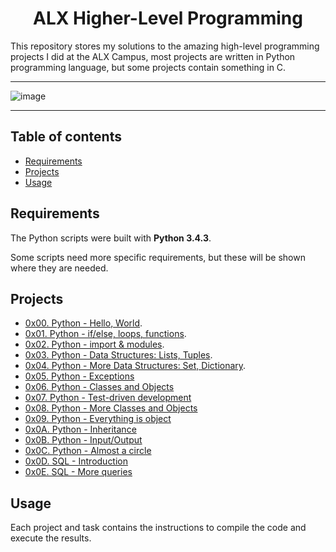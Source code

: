 <h1 align="center">ALX Higher-Level Programming</h1>
This repository stores my solutions to the amazing high-level programming projects I did at the ALX Campus, most projects are written in Python programming language, but some projects contain something in C.

---

![image](https://github.com/Bebo-K-S/alx-higher_level_programming/assets/107813045/f43f6bb0-a71d-427b-9f8e-c149e0f448ac)

---

## Table of contents
- [Requirements](#requirements)
- [Projects](#projects)
- [Usage](#usage)

## Requirements

The Python scripts were built with **Python 3.4.3**.

Some scripts need more specific requirements, but these will be shown where they are needed.

## Projects
- [0x00. Python - Hello, World](0x00-python-hello_world).
- [0x01. Python - if/else, loops, functions](0x01-python-if_else_loops_functions).
- [0x02. Python - import & modules](0x02-python-import_modules).
- [0x03. Python - Data Structures: Lists, Tuples](0x03-python-data_structures).
- [0x04. Python - More Data Structures: Set, Dictionary](0x04-python-more_data_structures).
- [0x05. Python - Exceptions](0x05-python-exceptions)
- [0x06. Python - Classes and Objects](0x06-python-classes)
- [0x07. Python - Test-driven development](0x07-python-test_driven_development)
- [0x08. Python - More Classes and Objects](0x08-python-more_classes)
- [0x09. Python - Everything is object](0x09-python-everything_is_object)
- [0x0A. Python - Inheritance](0x0A-python-inheritance)
- [0x0B. Python - Input/Output](0x0B-python-input_output)
- [0x0C. Python - Almost a circle](0x0C-python-almost_a_circle)
- [0x0D. SQL - Introduction](0x0D-SQL_introduction)
- [0x0E. SQL - More queries](0x0E-SQL_more_queries)

## Usage
Each project and task contains the instructions to compile the code and execute the results.
